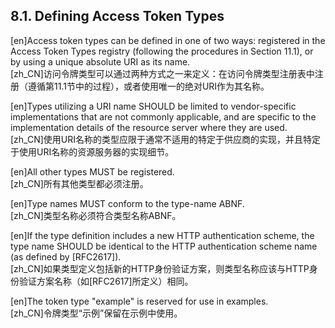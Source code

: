 ## 8.1. Defining Access Token Types  

[en]Access token types can be defined in one of two ways: registered in the Access Token Types registry (following the procedures in Section 11.1), or by using a unique absolute URI as its name.  
[zh_CN]访问令牌类型可以通过两种方式之一来定义：在访问令牌类型注册表中注册（遵循第11.1节中的过程），或者使用唯一的绝对URI作为其名称。  
  

[en]Types utilizing a URI name SHOULD be limited to vendor-specific implementations that are not commonly applicable, and are specific to the implementation details of the resource server where they are used.  
[zh_CN]使用URI名称的类型应限于通常不适用的特定于供应商的实现，并且特定于使用URI名称的资源服务器的实现细节。  
  

[en]All other types MUST be registered.  
[zh_CN]所有其他类型都必须注册。  
  

[en]Type names MUST conform to the type-name ABNF.  
[zh_CN]类型名称必须符合类型名称ABNF。  
  

[en]If the type definition includes a new HTTP authentication scheme, the type name SHOULD be identical to the HTTP authentication scheme name (as defined by [RFC2617]).  
[zh_CN]如果类型定义包括新的HTTP身份验证方案，则类型名称应该与HTTP身份验证方案名称（如[RFC2617]所定义）相同。  
  

[en]The token type "example" is reserved for use in examples.  
[zh_CN]令牌类型“示例”保留在示例中使用。  
  



